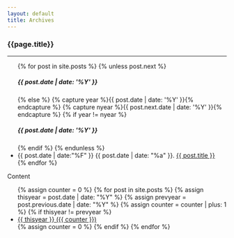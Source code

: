 ```yaml
---
layout: default
title: Archives
---
```


<div class="row section">
    <div class="col s12 m9">
      <div class="container">
        <h3>{{page.title}}</h3>
        <hr>
        <ul>
          {% for post in site.posts %}
            {% unless post.next %}
              <h5 class="scrollspy" id="year{{ post.date | date: '%Y' }}">{{ post.date | date: '%Y' }}</h5>
            {% else %}
              {% capture year %}{{ post.date | date: '%Y' }}{% endcapture %}
              {% capture nyear %}{{ post.next.date | date: '%Y' }}{% endcapture %}
              {% if year != nyear %}
                <h5 class="scrollspy" id="year{{ post.date | date: '%Y' }}">{{ post.date | date: '%Y' }}</h5>
              {% endif %}
            {% endunless %}
            <li>
                <time>
                {{ post.date | date:"%F" }} {{ post.date | date: "%a" }}.
                </time>
                <a class="title" href="{{ post.url | prepend: site.baseurl }}">{{ post.title }}</a>
            </li>
          {% endfor %}
        </ul>
      </div>
    </div>
    <div class="col s12 m3 section" id="my-traget">
      <div class="section z-depth-2 pushpin-right" data-target="my-traget">
            <div class="container">
                <div>
                    Content
                </div>
                <ul>
                    {% assign counter = 0 %}
                        {% for post in site.posts %}
                          {% assign thisyear = post.date | date: "%Y" %}
                          {% assign prevyear = post.previous.date | date: "%Y" %}
                          {% assign counter = counter | plus: 1 %}
                          {% if thisyear != prevyear %}
                            <li><a data-scroll href="#year{{ post.date | date: '%Y' }}">{{ thisyear }} ({{ counter }})</a></li>
                            {% assign counter = 0 %}
                          {% endif %}
                        {% endfor %}
                </ul>
            </div>
</div>
    </div>

</div>


<script type="text/javascript">
    if ($('.pushpin-right').length) {
      $('.pushpin-right').each(function() {
        var $this = $(this);
        var $target = $('#' + $(this).attr('data-target'));
        $this.pushpin({
          top: 100
        });
      });
    }
</script>
